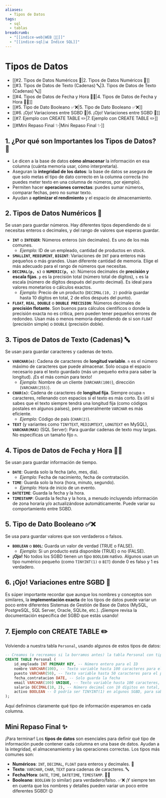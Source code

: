 ```yaml
---
aliases:
  - Tipos de Datos
tags:
  - sql
  - tablas
breadcrumb:
  - "[[indice-web|WEB 🔗📝]]"
  - "[[indice-sql|📊 Índice SQL]]"
---
```

# Tipos de Datos
- [[#2. Tipos de Datos Numéricos 🔢|2. Tipos de Datos Numéricos 🔢]]
- [[#3. Tipos de Datos de Texto (Cadenas) 🔤|3. Tipos de Datos de Texto (Cadenas) 🔤]]
- [[#4. Tipos de Datos de Fecha y Hora 📅⏰|4. Tipos de Datos de Fecha y Hora 📅⏰]]
- [[#5. Tipo de Dato Booleano ✅❌|5. Tipo de Dato Booleano ✅❌]]
- [[#6. ¡Ojo! Variaciones entre SGBD 🚨|6. ¡Ojo! Variaciones entre SGBD 🚨]]
- [[#7. Ejemplo con CREATE TABLE ✏️|7. Ejemplo con CREATE TABLE ✏️]]
- [[#Mini Repaso Final ✨|Mini Repaso Final ✨]]

## 1. ¿Por qué son Importantes los Tipos de Datos? 🤔

- Le dicen a la base de datos **cómo almacenar** la información en esa columna (cuánta memoria usar, cómo interpretarla).
- Aseguran la **integridad de los datos**: la base de datos se asegura de que solo metas el tipo de dato correcto en la columna correcta (no puedes meter texto en una columna de números, por ejemplo).
- Permiten hacer **operaciones correctas**: puedes sumar números, comparar fechas, pero no sumar texto.
- Ayudan a **optimizar el rendimiento** y el espacio de almacenamiento.

## 2. Tipos de Datos Numéricos 🔢

Se usan para guardar números. Hay diferentes tipos dependiendo de si necesitas enteros o decimales, y del rango de valores que esperas guardar.

- **`INT`** o **`INTEGER`**: Números enteros (sin decimales). Es uno de los más comunes.
    - _Ejemplo:_ ID de un empleado, cantidad de productos en stock.
- **`SMALLINT`**, **`MEDIUMINT`**, **`BIGINT`**: Variaciones de `INT` para enteros más pequeños o más grandes. Usan diferente cantidad de memoria. Elige el más adecuado para el rango de números que necesitas.
- **`DECIMAL(p, s)`** o **`NUMERIC(p, s)`**: Números decimales de **precisión y escala fijas**. `p` es la precisión total (número total de dígitos), `s` es la escala (número de dígitos después del punto decimal). Es ideal para valores monetarios o cálculos exactos.
    - _Ejemplo:_ Precio de un producto (`DECIMAL(10, 2)` podría guardar hasta 10 dígitos en total, 2 de ellos después del punto).
- **`FLOAT`**, **`REAL`**, **`DOUBLE`** o **`DOUBLE PRECISION`**: Números decimales de **precisión flotante**. Son buenos para cálculos científicos o donde la precisión exacta no es crítica, pero pueden tener pequeños errores de redondeo. Usan más o menos memoria dependiendo de si son `FLOAT` (precisión simple) o `DOUBLE` (precisión doble).

## 3. Tipos de Datos de Texto (Cadenas) 🔤

Se usan para guardar caracteres y cadenas de texto.

- **`VARCHAR(n)`**: Cadena de caracteres de **longitud variable**. `n` es el número máximo de caracteres que puede almacenar. Solo ocupa el espacio necesario para el texto guardado (más un pequeño extra para saber la longitud). ¡Es el más común para texto!
    - _Ejemplo:_ Nombre de un cliente (`VARCHAR(100)`), dirección (`VARCHAR(255)`).
- **`CHAR(n)`**: Cadena de caracteres de **longitud fija**. Siempre ocupa `n` caracteres, rellenando con espacios si el texto es más corto. Es útil si sabes que el texto siempre tendrá una longitud fija (como códigos postales en algunos países), pero generalmente `VARCHAR` es más eficiente.
    - _Ejemplo:_ Código de país (`CHAR(2)`).
- **`TEXT`** (y variantes como `TINYTEXT`, `MEDIUMTEXT`, `LONGTEXT` en MySQL), **`VARCHAR(MAX)`** (SQL Server): Para guardar cadenas de texto muy largas. No especificas un tamaño fijo `n`.

## 4. Tipos de Datos de Fecha y Hora 📅⏰

Se usan para guardar información de tiempo.

- **`DATE`**: Guarda solo la fecha (año, mes, día).
    - _Ejemplo:_ Fecha de nacimiento, fecha de contratación.
- **`TIME`**: Guarda solo la hora (hora, minuto, segundo).
    - _Ejemplo:_ Hora de inicio de un evento.
- **`DATETIME`**: Guarda la fecha y la hora.
- **`TIMESTAMP`**: Guarda la fecha y la hora, a menudo incluyendo información de zona horaria y/o actualizándose automáticamente. Puede variar su comportamiento entre SGBD.

## 5. Tipo de Dato Booleano ✅❌

Se usa para guardar valores que son verdaderos o falsos.

- **`BOOLEAN`** o **`BOOL`**: Guarda un valor de verdad (TRUE o FALSE).
    - _Ejemplo:_ Si un producto está disponible (TRUE) o no (FALSE).
- **¡Ojo!** No todos los SGBD tienen un tipo `BOOLEAN` nativo. Algunos usan un tipo numérico pequeño (como `TINYINT(1)` o `BIT`) donde 0 es falso y 1 es verdadero.

## 6. ¡Ojo! Variaciones entre SGBD 🚨

Es súper importante recordar que aunque los nombres y conceptos son similares, la **implementación exacta** de los tipos de datos puede variar un poco entre diferentes Sistemas de Gestión de Base de Datos (MySQL, PostgreSQL, SQL Server, Oracle, SQLite, etc.). ¡Siempre revisa la documentación específica del SGBD que estás usando!

## 7. Ejemplo con CREATE TABLE ✏️

Volviendo a nuestra tabla `Personal`, usando algunos de estos tipos de datos:

```sql
-- Creamos (o recreamos si la borramos antes) la tabla Personal con tipos de datos más específicos
CREATE TABLE Personal (
    id_empleado INT PRIMARY KEY, -- Número entero para el ID
    nombre VARCHAR(100), -- Texto variable hasta 100 caracteres para el nombre
    puesto VARCHAR(50), -- Texto variable hasta 50 caracteres para el puesto
    fecha_contratacion DATE, -- Solo guarda la fecha
    email VARCHAR(100) UNIQUE, -- Texto variable hasta 100 caracteres, debe ser único
    salario DECIMAL(10, 2), -- Número decimal con 10 dígitos en total, 2 después del punto
    activo BOOLEAN -- O podría ser TINYINT(1) en algunos SGBD, para saber si está activo (verdadero/falso)
);
```

Aquí definimos claramente qué tipo de información esperamos en cada columna.

## Mini Repaso Final ✨

¡Para terminar! Los **tipos de datos** son esenciales para definir qué tipo de información puede contener cada columna en una base de datos. Ayudan a la integridad, el almacenamiento y las operaciones correctas. Los tipos más comunes son:

- **Numéricos**: `INT`, `DECIMAL`, `FLOAT` para enteros y decimales. 🔢
- **Texto**: `VARCHAR`, `CHAR`, `TEXT` para cadenas de caracteres. 🔤
- **Fecha/Hora**: `DATE`, `TIME`, `DATETIME`, `TIMESTAMP`. 📅⏰
- **Booleano**: `BOOLEAN` (o similar) para verdadero/falso. ✅❌ ¡Y siempre ten en cuenta que los nombres y detalles pueden variar un poco entre diferentes SGBD! 😉